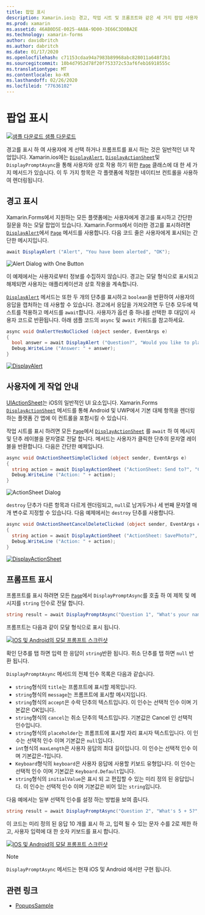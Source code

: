 ```yaml
---
title: 팝업 표시
description: Xamarin.ios는 경고, 작업 시트 및 프롬프트와 같은 세 가지 팝업 사용자 인터페이스 요소를 제공 합니다. 이 문서에서는 경고, 작업 시트 및 프롬프트 Api를 사용 하 여 사용자에 게 간단한 질문을 하 고, 작업을 안내 하 고, 프롬프트를 표시 하는 대화 상자를 표시 하는 방법을 보여줍니다.
ms.prod: xamarin
ms.assetid: 46AB0D5E-0025-4A8A-9D00-3E66C3D0BA2E
ms.technology: xamarin-forms
author: davidbritch
ms.author: dabritch
ms.date: 01/17/2020
ms.openlocfilehash: c71153cdaa94a7983b89968abc828011a648f2b1
ms.sourcegitcommit: 10b4d7952d78f20f753372c53af6feb16918555c
ms.translationtype: MT
ms.contentlocale: ko-KR
ms.lasthandoff: 02/26/2020
ms.locfileid: "77636102"
---
```

# <a name="display-pop-ups"></a>팝업 표시

[![샘플 다운로드](~/media/shared/download.png) 샘플 다운로드](https://docs.microsoft.com/samples/xamarin/xamarin-forms-samples/navigation-pop-ups)

경고를 표시 하 여 사용자에 게 선택 하거나 프롬프트를 표시 하는 것은 일반적인 UI 작업입니다. Xamarin.ios에는 [`DisplayAlert`](xref:Xamarin.Forms.Page.DisplayAlert*), [`DisplayActionSheet`](xref:Xamarin.Forms.Page.DisplayActionSheet*)및 `DisplayPromptAsync`을 통해 사용자와 상호 작용 하기 위한 [`Page`](xref:Xamarin.Forms.Page) 클래스에 대 한 세 가지 메서드가 있습니다. 이 두 가지 항목은 각 플랫폼에 적절한 네이티브 컨트롤을 사용하여 렌더링됩니다.

## <a name="display-an-alert"></a>경고 표시

Xamarin.Forms에서 지원하는 모든 플랫폼에는 사용자에게 경고를 표시하고 간단한 질문을 하는 모달 팝업이 있습니다. Xamarin.Forms에서 이러한 경고를 표시하려면 [`DisplayAlert`](xref:Xamarin.Forms.Page.DisplayAlert*)에서 [`Page`](xref:Xamarin.Forms.Page) 메서드를 사용합니다. 다음 코드 줄은 사용자에게 표시되는 간단한 메시지입니다.

```csharp
await DisplayAlert ("Alert", "You have been alerted", "OK");
```

![](pop-ups-images/alert.png "Alert Dialog with One Button")

이 예제에서는 사용자로부터 정보를 수집하지 않습니다. 경고는 모달 형식으로 표시되고 해제되면 사용자는 애플리케이션과 상호 작용을 계속합니다.

[`DisplayAlert`](xref:Xamarin.Forms.Page.DisplayAlert*) 메서드는 또한 두 개의 단추를 표시하고 `boolean`을 반환하여 사용자의 응답을 캡처하는 데 사용할 수 있습니다. 경고에서 응답을 가져오려면 두 단추 모두에 텍스트를 적용하고 메서드를 `await`합니다. 사용자가 옵션 중 하나를 선택한 후 대답이 사용자 코드로 반환됩니다. 아래 샘플 코드의 `async` 및 `await` 키워드를 참고하세요.

```csharp
async void OnAlertYesNoClicked (object sender, EventArgs e)
{
  bool answer = await DisplayAlert ("Question?", "Would you like to play a game", "Yes", "No");
  Debug.WriteLine ("Answer: " + answer);
}
```

[![DisplayAlert](pop-ups-images/alert2-sml.png "두 단추가 있는 경고 대화 상자")](pop-ups-images/alert2.png#lightbox "두 단추가 있는 경고 대화 상자")

## <a name="guide-users-through-tasks"></a>사용자에 게 작업 안내

[UIActionSheet](https://developer.apple.com/library/ios/documentation/uikit/reference/uiactionsheet_class/Reference/Reference.html)는 iOS의 일반적인 UI 요소입니다. Xamarin.Forms [`DisplayActionSheet`](xref:Xamarin.Forms.Page.DisplayActionSheet*) 메서드를 통해 Android 및 UWP에서 기본 대체 항목을 렌더링하는 플랫폼 간 앱에 이 컨트롤을 포함시킬 수 있습니다.

작업 시트를 표시 하려면 모든 [`Page`](xref:Xamarin.Forms.Page)에서 [`DisplayActionSheet`](xref:Xamarin.Forms.Page.DisplayActionSheet*) 를 `await` 하 여 메시지 및 단추 레이블을 문자열로 전달 합니다. 메서드는 사용자가 클릭한 단추의 문자열 레이블을 반환합니다. 다음은 간단한 예제입니다.

```csharp
async void OnActionSheetSimpleClicked (object sender, EventArgs e)
{
  string action = await DisplayActionSheet ("ActionSheet: Send to?", "Cancel", null, "Email", "Twitter", "Facebook");
  Debug.WriteLine ("Action: " + action);
}
```

![](pop-ups-images/action.png "ActionSheet Dialog")

`destroy` 단추가 다른 항목과 다르게 렌더링되고, `null`로 남겨두거나 세 번째 문자열 매개 변수로 지정할 수 있습니다. 다음 예제에서는 `destroy` 단추를 사용합니다.

```csharp
async void OnActionSheetCancelDeleteClicked (object sender, EventArgs e)
{
  string action = await DisplayActionSheet ("ActionSheet: SavePhoto?", "Cancel", "Delete", "Photo Roll", "Email");
  Debug.WriteLine ("Action: " + action);
}
```

[![DisplayActionSheet](pop-ups-images/action2-sml.png "소멸 단추가 있는 작업 시트 대화 상자")](pop-ups-images/action2.png#lightbox "소멸 단추가 있는 작업 시트 대화 상자")

## <a name="display-a-prompt"></a>프롬프트 표시

프롬프트를 표시 하려면 모든 [`Page`](xref:Xamarin.Forms.Page)에서 `DisplayPromptAsync`를 호출 하 여 제목 및 메시지를 `string` 인수로 전달 합니다.

```csharp
string result = await DisplayPromptAsync("Question 1", "What's your name?");
```

프롬프트는 다음과 같이 모달 형식으로 표시 됩니다.

[![IOS 및 Android의 모달 프롬프트 스크린샷](pop-ups-images/simple-prompt.png "모달 프롬프트")](pop-ups-images/simple-prompt-large.png#lightbox "모달 프롬프트")

확인 단추를 탭 하면 입력 한 응답이 `string`반환 됩니다. 취소 단추를 탭 하면 `null` 반환 됩니다.

`DisplayPromptAsync` 메서드의 전체 인수 목록은 다음과 같습니다.

- `string`형식의 `title`는 프롬프트에 표시할 제목입니다.
- `string`형식의 `message`는 프롬프트에 표시할 메시지입니다.
- `string`형식의 `accept`은 수락 단추의 텍스트입니다. 이 인수는 선택적 인수 이며 기본값은 OK입니다.
- `string`형식의 `cancel`는 취소 단추의 텍스트입니다. 기본값은 Cancel 인 선택적 인수입니다.
- `string`형식의 `placeholder`는 프롬프트에 표시할 자리 표시자 텍스트입니다. 이 인수는 선택적 인수 이며 기본값은 `null`입니다.
- `int`형식의 `maxLength`은 사용자 응답의 최대 길이입니다. 이 인수는 선택적 인수 이며 기본값은-1입니다.
- `Keyboard`형식의 `keyboard`은 사용자 응답에 사용할 키보드 유형입니다. 이 인수는 선택적 인수 이며 기본값은 `Keyboard.Default`입니다.
- `string`형식의 `initialValue`은 표시 되 고 편집할 수 있는 미리 정의 된 응답입니다. 이 인수는 선택적 인수 이며 기본값은 비어 있는 `string`입니다.

다음 예에서는 일부 선택적 인수를 설정 하는 방법을 보여 줍니다.

```csharp
string result = await DisplayPromptAsync("Question 2", "What's 5 + 5?", initialValue: "10", maxLength: 2, keyboard: Keyboard.Numeric);
```

이 코드는 미리 정의 된 응답 10 개를 표시 하 고, 입력 될 수 있는 문자 수를 2로 제한 하 고, 사용자 입력에 대 한 숫자 키보드를 표시 합니다.

[![IOS 및 Android의 모달 프롬프트 스크린샷](pop-ups-images/keyboard-prompt.png "모달 프롬프트")](pop-ups-images/keyboard-prompt-large.png#lightbox "모달 프롬프트")

> [!NOTE]
> `DisplayPromptAsync` 메서드는 현재 iOS 및 Android 에서만 구현 됩니다.

## <a name="related-links"></a>관련 링크

- [PopupsSample](https://docs.microsoft.com/samples/xamarin/xamarin-forms-samples/navigation-pop-ups)
